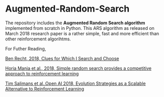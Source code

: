 # Augmented-Random-Search
The repository includes the **Augmented Random Search algorithm** implemented from scratch in Python. This ARS algorithm as released on March 2018 research paper is a rather simple, fast and more efficient than other reinforcement algorihtms. 

For Futher Reading,

[Ben Recht, 2018, Clues for Which I Search and Choose](http://www.argmin.net/2018/03/20/mujocoloco/)

[Horia Mania et al., 2018, Simple random search provides a competitive approach to reinforcement learning](https://arxiv.org/pdf/1803.07055.pdf)

[Tim Salimans et al.,Open AI 2018, Evolution Strategies as a Scalable Alternative to Reinforcement Learning](https://arxiv.org/pdf/1703.03864.pdf)
